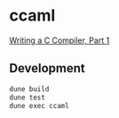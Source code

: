 # ccaml

[Writing a C Compiler, Part 1](https://norasandler.com/2017/11/29/Write-a-Compiler.html)

## Development

```bash
dune build
dune test
dune exec ccaml
```
